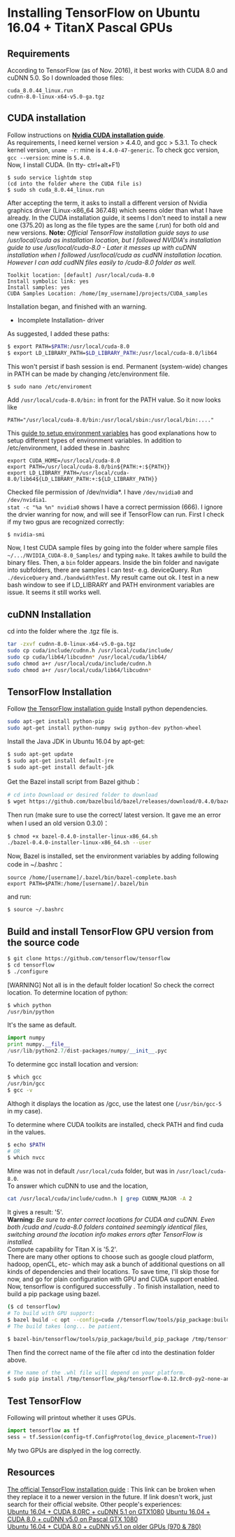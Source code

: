 # Installing TensorFlow on Ubuntu 16.04 + TitanX Pascal GPUs
## Requirements
According to TensorFlow (as of Nov. 2016), it best works with CUDA 8.0 and cuDNN 5.0.
So I downloaded those files:
```
cuda_8.0.44_linux.run
cudnn-8.0-linux-x64-v5.0-ga.tgz
```

## CUDA installation

Follow instructions on [**Nvidia CUDA installation guide**](http://docs.nvidia.com/cuda/cuda-installation-guide-linux/index.html#axzz4RLZI29yS).    
As requirements, I need kernel version > 4.4.0, and gcc > 5.3.1.
To check kernel version, `uname -r`: mine is `4.4.0-47-generic`. To check gcc version, `gcc --version`: mine is `5.4.0`.    
Now, I install CUDA.
(In tty- ctrl+alt+F1)
```
$ sudo service lightdm stop
(cd into the folder where the CUDA file is)
$ sudo sh cuda_8.0.44_linux.run
```
After accepting the term, it asks to install a different version of Nvidia graphics driver (Linux-x86_64 367.48) which seems older than what I have already. In the CUDA installation guide, it seems I don't need to install a new one (375.20) as long as the file types are the same (.run) for both old and new versions. **Note:** *Official TensorFlow installation guide says to use /usr/local/cuda as installation location, but I followed NVIDIA's installation guide to use /usr/local/cuda-8.0 - Later it messes up with cuDNN installation when I followed /usr/local/cuda as cudNN installation location. However I can add cudNN files easily to /cuda-8.0 folder as well.*
```
Toolkit location: [default] /usr/local/cuda-8.0
Install symbolic link: yes
Install samples: yes
CUDA Samples Location: /home/[my_username]/projects/CUDA_samples
```
Installation began, and finished with an warning.
- Incomplete Installation- driver

As suggested, I added these paths:
```bash
$ export PATH=$PATH:/usr/local/cuda-8.0
$ export LD_LIBRARY_PATH=$LD_LIBRARY_PATH:/usr/local/cuda-8.0/lib64
```
This won't persist if bash session is end. Permanent (system-wide) changes in PATH can be made by changing /etc/environment file.
```bash
$ sudo nano /etc/enviroment
```
Add `/usr/local/cuda-8.0/bin:` in front for the PATH value. So it now looks like
```
PATH="/usr/local/cuda-8.0/bin:/usr/local/sbin:/usr/local/bin:...."
```
This [guide to setup environment variables](https://help.ubuntu.com/community/EnvironmentVariables) has good explanations how to setup different types of environment variables. In addition to /etc/environment, I added these in .bashrc
```
export CUDA_HOME=/usr/local/cuda-8.0
export PATH=/usr/local/cuda-8.0/bin${PATH:+:${PATH}}
export LD_LIBRARY_PATH=/usr/local/cuda-8.0/lib64${LD_LIBRARY_PATH:+:${LD_LIBRARY_PATH}}
```

Checked file permission of /dev/nvidia*. I have `/dev/nvidia0` and `/dev/nvidia1`.    
`stat -c "%a %n" nvidia0` shows I have a correct permission (666).
I ignore the drvier wanring for now, and will see if TensorFlow can run. First I check if my two gpus are recognized correctly:
```
$ nvidia-smi
```
Now, I test CUDA sample files by going into the folder where sample files  `~/.../NVIDIA_CUDA-8.0_Samples/` and typing `make`. It takes awhile to build the binary files. Then, a `bin` folder appears. Inside the bin folder and navigate into subfolders, there are samples I can test- e.g. deviceQuery. Run `./deviceQuery` and`./bandwidthTest`. My result came out ok.
I test in a new bash window to see if LD_LIBRARY and PATH environment variables are issue. It seems it still works well.

## cuDNN Installation
cd into the folder where the .tgz file is.
```bash
tar -zxvf cudnn-8.0-linux-x64-v5.0-ga.tgz
sudo cp cuda/include/cudnn.h /usr/local/cuda/include/
sudo cp cuda/lib64/libcudnn* /usr/local/cuda/lib64/
sudo chmod a+r /usr/local/cuda/include/cudnn.h
sudo chmod a+r /usr/local/cuda/lib64/libcudnn*
```
## TensorFlow Installation
Follow [the TensorFlow installation guide](https://www.tensorflow.org/versions/r0.12/get_started/os_setup.html#installing-from-sources)
Install python dependencies.
```bash
sudo apt-get install python-pip
sudo apt-get install python-numpy swig python-dev python-wheel
```
Install the Java JDK in Ubuntu 16.04 by apt-get:
```bash
$ sudo apt-get update
$ sudo apt-get install default-jre
$ sudo apt-get install default-jdk
```
Get the Bazel install script from Bazel github：
``` bash
# cd into Download or desired folder to download
$ wget https://github.com/bazelbuild/bazel/releases/download/0.4.0/bazel-0.4.0-installer-linux-x86_64.sh
```
Then run (make sure to use the correct/ latest version. It gave me an error when I used an old version 0.3.0)：
```bash
$ chmod +x bazel-0.4.0-installer-linux-x86_64.sh
./bazel-0.4.0-installer-linux-x86_64.sh --user
```
Now, Bazel is installed, set the environment variables by adding following code in ~/.bashrc：
```
source /home/[username]/.bazel/bin/bazel-complete.bash
export PATH=$PATH:/home/[username]/.bazel/bin
```
and run:
```bash
$ source ~/.bashrc
```
## Build and install TensorFlow GPU version from the source code
```bash
$ git clone https://github.com/tensorflow/tensorflow
$ cd tensorflow
$ ./configure
```
[WARNING] Not all is in the default folder location! So check the correct location.
To determine location of python:
```bash
$ which python
/usr/bin/python
```
It's the same as default.
```python
import numpy
print numpy.__file__
/usr/lib/python2.7/dist-packages/numpy/__init__.pyc
```
To determine gcc install location and version:
```bash
$ which gcc
/usr/bin/gcc
$ gcc -v
```
Althogh it displays the location as /gcc, use the latest one (`/usr/bin/gcc-5` in my case).

To determine where CUDA toolkits are installed, check PATH and find cuda in the values.
```bash
$ echo $PATH
# OR
$ which nvcc
```
Mine was not in default `/usr/local/cuda` folder, but was in `/usr/loacl/cuda-8.0`.      
To answer which cuDNN to use and the location,
```bash
cat /usr/local/cuda/include/cudnn.h | grep CUDNN_MAJOR -A 2
```
It gives a result: '5'.    
**Warning:** *Be sure to enter correct locations for CUDA and cuDNN. Even both /cuda and /cuda-8.0 folders contained seemingly identical files, switching around the location info makes errors after TensorFlow is installed.*    
Compute capability for Titan X is '5.2'.    
There are many other options to choose such as google cloud platform, hadoop, openCL, etc- which may ask a bunch of additional questions on all kinds of dependencies and their locations. To save time, I'll skip those for now, and go for plain configuration  with GPU and CUDA support enabled.
 Now, tensorflow is configured successfully
. To finish installation, need to build a pip package using bazel.
```bash
($ cd tensorflow)
# To build with GPU support:
$ bazel build -c opt --config=cuda //tensorflow/tools/pip_package:build_pip_package
# The build takes long... be patient.

$ bazel-bin/tensorflow/tools/pip_package/build_pip_package /tmp/tensorflow_pkg
```
Then find the correct name of the file after cd into the destination folder above.
```bash
# The name of the .whl file will depend on your platform.
$ sudo pip install /tmp/tensorflow_pkg/tensorflow-0.12.0rc0-py2-none-any.whl
```
## Test TensorFlow
Following will printout whether it uses GPUs.
```python
import tensorflow as tf
sess = tf.Session(config=tf.ConfigProto(log_device_placement=True))
```
My two GPUs are displyed in the log correctly.
## Resources
[The official TensorFlow installation guide](https://www.tensorflow.org/versions/r0.12/get_started/os_setup.html) : This link can be broken when they replace it to a newer version in the future. If link doesn't work, just search for their official website.
Other people's experiences:    
[Ubuntu 16.04 + CUDA 8.0RC + cuDNN 5.1 on GTX1080](https://marcnu.github.io/2016-08-17/Tensorflow-v0.10-installed-from-scratch-Ubuntu-16.04-CUDA8.0RC-cuDNN5.1-1080GTX/)
[Ubuntu 16.04 + CUDA 8.0 +  cuDNN v5.0 on Pascal GTX 1080](http://textminingonline.com/dive-into-tensorflow-part-iii-gtx-1080-ubuntu16-04-cuda8-0-cudnn5-0-tensorflow)     
[Ubuntu 16.04 + CUDA 8.0 + cuDNN v5.1 on older GPUs (970 & 780)](https://alliseesolutions.wordpress.com/2016/09/08/install-gpu-tensorflow-from-sources-w-ubuntu-16-04-and-cuda-8-0-rc/)
